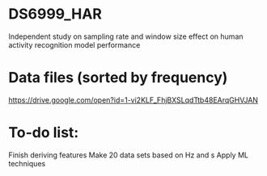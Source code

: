 # DS6999_HAR
Independent study on sampling rate and window size effect on human activity recognition model performance

# Data files (sorted by frequency)
https://drive.google.com/open?id=1-vi2KLF_FhjBXSLqdTtb48EArqGHVJAN

# To-do list:
Finish deriving features
Make 20 data sets based on Hz and s
Apply ML techniques
